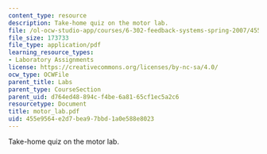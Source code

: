 ```yaml
---
content_type: resource
description: Take-home quiz on the motor lab.
file: /ol-ocw-studio-app/courses/6-302-feedback-systems-spring-2007/455e9564e2d7bea97bbd1a0e588e8023_motor_lab.pdf
file_size: 173733
file_type: application/pdf
learning_resource_types:
- Laboratory Assignments
license: https://creativecommons.org/licenses/by-nc-sa/4.0/
ocw_type: OCWFile
parent_title: Labs
parent_type: CourseSection
parent_uid: d764ed48-894c-f4be-6a81-65cf1ec5a2c6
resourcetype: Document
title: motor_lab.pdf
uid: 455e9564-e2d7-bea9-7bbd-1a0e588e8023
---
```

Take-home quiz on the motor lab.